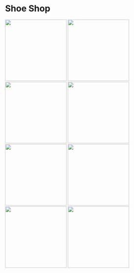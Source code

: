 # Shoe Shop

<img src="https://github.com/WednesdaySP/ShoeShop/assets/122176467/80813719-fa84-4b24-9f64-c9dd35a8f910" width="200">

<img src="https://github.com/WednesdaySP/ShoeShop/assets/122176467/f60e6385-1772-43cf-a4ed-2806c8ad16c8" width="200">

<img src="https://github.com/WednesdaySP/ShoeShop/assets/122176467/27b5dcfa-8941-40b5-8afb-d74551043725" width="200">

<img src="https://github.com/WednesdaySP/ShoeShop/assets/122176467/9b488a6c-b8d5-4cdc-88a0-3b82be9d9f9d" width="200">

<img src="https://github.com/WednesdaySP/ShoeShop/assets/122176467/fff63bd8-0a0c-4cbf-829f-f327a2cd7e94" width="200">

<img src="https://github.com/WednesdaySP/ShoeShop/assets/122176467/7b309dfe-273b-4337-bf86-c5987fbc1da7" width="200">

<img src="https://github.com/WednesdaySP/ShoeShop/assets/122176467/a48d7bae-e4c8-4857-b4a5-2b1e586255df" width="200">

<img src="https://github.com/WednesdaySP/ShoeShop/assets/122176467/c5b924e7-df41-441e-bae0-6668a6b3b1db" width="200">
